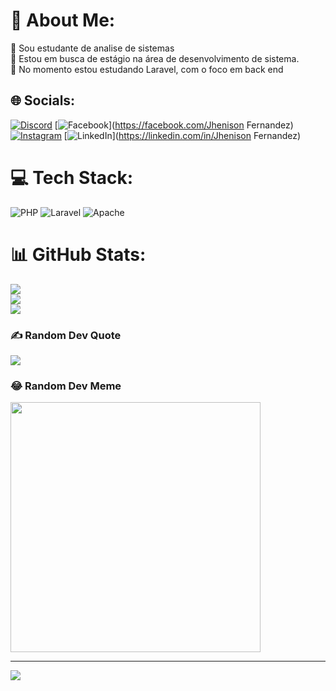 # 💫 About Me:
🔭 Sou estudante de analise de sistemas<br>🤝 Estou em busca de estágio na área de desenvolvimento de sistema.<br>🌱 No momento estou estudando Laravel, com o foco em back end<br>


## 🌐 Socials:
[![Discord](https://img.shields.io/badge/Discord-%237289DA.svg?logo=discord&logoColor=white)](https://discord.gg/andreyivanovich) [![Facebook](https://img.shields.io/badge/Facebook-%231877F2.svg?logo=Facebook&logoColor=white)](https://facebook.com/Jhenison Fernandez) [![Instagram](https://img.shields.io/badge/Instagram-%23E4405F.svg?logo=Instagram&logoColor=white)](https://instagram.com/JhenisonF) [![LinkedIn](https://img.shields.io/badge/LinkedIn-%230077B5.svg?logo=linkedin&logoColor=white)](https://linkedin.com/in/Jhenison Fernandez) 

# 💻 Tech Stack:
![PHP](https://img.shields.io/badge/php-%23777BB4.svg?style=plastic&logo=php&logoColor=white) ![Laravel](https://img.shields.io/badge/laravel-%23FF2D20.svg?style=plastic&logo=laravel&logoColor=white) ![Apache](https://img.shields.io/badge/apache-%23D42029.svg?style=plastic&logo=apache&logoColor=white)
# 📊 GitHub Stats:
![](https://github-readme-stats.vercel.app/api?username=JhenisonF&theme=dark&hide_border=false&include_all_commits=false&count_private=false)<br/>
![](https://github-readme-streak-stats.herokuapp.com/?user=JhenisonF&theme=dark&hide_border=false)<br/>
![](https://github-readme-stats.vercel.app/api/top-langs/?username=JhenisonF&theme=dark&hide_border=false&include_all_commits=false&count_private=false&layout=compact)

### ✍️ Random Dev Quote
![](https://quotes-github-readme.vercel.app/api?type=horizontal&theme=radical)

### 😂 Random Dev Meme
<img src='https://randommeme-five.vercel.app/' style="height: 400px;"/>

---
[![](https://visitcount.itsvg.in/api?id=JhenisonF&icon=0&color=0)](https://visitcount.itsvg.in)

<!-- Proudly created with GPRM ( https://gprm.itsvg.in ) -->
